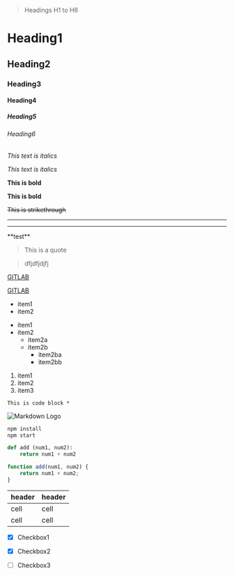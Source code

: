 <!-- About: 
    This notes is about the markdown language.
    
    Markdown is lieghtweight

    Notes prepared by Veerendranath Murala
    Date : 11-Jan-2019
 --> 

 <!--
    Supported Editors:
    1) VSCODE with Extension "auto-open-markdown-preview" 
    2) Notepad++ with Plugins:
    "Markdown Panel && Markdown Viewer++" 
    3) GITHUB, GITLAB supports Markdown files
    4) 
 
 -->

<!-- Headings use # to ###### (1to6) --> 
> Headings H1 to H6

# Heading1
## Heading2
### Heading3
#### Heading4
##### Heading5
###### Heading6

<!-- Italics use * or _ --> 

*This text is italics*

_This text is italics_

<!--Note: There should not be any space between the text and * or _ in the start and end -->

<!-- Bold use ** or __ --> 

**This is bold** 

__This is bold__

<!--Note: There should not be any space between the text and * or _ in the start and end -->

<!-- Strikethrough use ~~ --> 

~~This is strikethrough~~

<!--Note: There should not be any space between the text and ~~ in the start and end -->

<!-- Horizontal Lines --- or ___ -->

---
___

<!-- Printing Escape Characters use \ -->

\*\*test**

<!-- Block Quote use > -->

> This is a quote

> dfjdfjdjfj 

<!-- Links use [](url) -->
[GITLAB](https://gitlab.com/)

<!-- Links use [](url) with Title -->
[GITLAB](https://gitlab.com/ "GITLAB Repository")

<!-- Unordered list use * -->

* item1
* item2

<!-- Nested - Unordered list use * , Max 3 leveles -->
* item1
* item2
    * item2a
    * item2b
        * item2ba
        * item2bb
            
<!-- Ordered list use 1. -->

1. item1
2. item2
2. item3 

<!--Note: even though 2. is duplicated markdown will list the next sequence number automatically-->

<!-- Inline Code Block use `` -->

` This is code block * `

<!-- Images use ![]() -->

![Markdown Logo](https://markdown-here.com/img/icon256.png)


<!-- Following are GITHUB Specific Markdown Syntax -->

<!-- Code Blocks use ``` -->

```bash
npm install 
npm start 

```

```python
def add (num1, num2):
    return num1 + num2
```

```javascript
function add(num1, num2) {
    return num1 + num2;
}

```

<!-- Tables  use | - :  -->

| header | header |
| ------ | ------ |
| cell | cell |
| cell | cell | 

<!-- Tasklist use * [] -->
* [x]  Checkbox1 
* [x]  Checkbox2
* [ ]  Checkbox3


